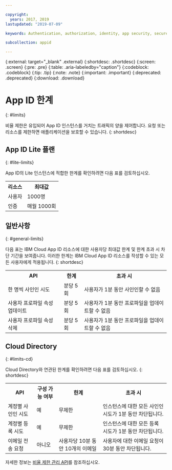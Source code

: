 ```yaml
---

copyright:
  years: 2017, 2019
lastupdated: "2019-07-09"

keywords: Authentication, authorization, identity, app security, secure, rates, cloud directory, rate limit, attempts

subcollection: appid

---
```


{:external: target="_blank" .external}
{:shortdesc: .shortdesc}
{:screen: .screen}
{:pre: .pre}
{:table: .aria-labeledby="caption"}
{:codeblock: .codeblock}
{:tip: .tip}
{:note: .note}
{:important: .important}
{:deprecated: .deprecated}
{:download: .download}


# App ID 한계
{: #limits}

비율 제한은 유입되어 App ID 인스턴스를 거치는 트래픽의 양을 제어합니다. 요청 또는 리소스를 제한하면 애플리케이션을 보호할 수 있습니다.
{: shortdesc}

## App ID Lite 플랜 
{: #lite-limits}

App ID의 Lite 인스턴스에 적합한 한계를 확인하려면 다음 표를 검토하십시오. 

<table>
    <tr>
        <th>리소스</th>
        <th>최대값</th>
    </tr>
    <tr>
        <td>사용자</td>
        <td>1000명</td>
    </tr>
    <tr>
        <td>인증</td>
        <td>매월 1000회</td>
    </tr>
</table>

## 일반사항
{: #general-limits}

다음 표는 IBM Cloud App ID 리소스에 대한 사용자당 최대값 한계 및 한계 초과 시 차단 기간을 보여줍니다. 이러한 한계는 IBM Cloud App ID 리소스를 작성할 수 있는 모든 사용자에게 적용됩니다.
{: shortdesc}

<table>
    <tr>
        <th>API</th>
        <th>한계</th>
        <th>초과 시</th>
    </tr>
    <tr>
        <td>한 명씩 사인인 시도</td>
        <td>분당 5회</td>
        <td>사용자가 1분 동안 사인인할 수 없음</td>
    </tr>
    <tr>
        <td>사용자 프로파일 속성 업데이트</td>
        <td>분당 5회</td>
        <td>사용자가 1분 동안 프로파일을 업데이트할 수 없음</td>
    </tr>
        <td>사용자 프로파일 속성 삭제</td>
        <td>분당 5회</td>
        <td>사용자가 1분 동안 프로파일을 업데이트할 수 없음</td>
    </tr>
</table>



## Cloud Directory
{: #limits-cd}

Cloud Directory와 연관된 한계를 확인하려면 다음 표를 검토하십시오.
{: shortdesc}

<table>
    <tr>
        <th>API</th>
        <th>구성 가능 여부</th>
        <th>한계</th>
        <th>초과 시</th>
    </tr>
    <tr>
        <td>계정별 사인인 시도</td>
        <td>예</td>
        <td>무제한</td>
        <td>인스턴스에 대한 모든 사인인 시도가 1분 동안 차단됩니다.</td>
    </tr>
    <tr>
        <td>계정별 등록 시도</td>
        <td>예</td>
        <td>무제한</td>
        <td>인스턴스에 대한 모든 등록 시도가 1분 동안 차단됩니다.</td>
    </tr>
    <tr>
        <td>이메일 전송 요청</td>
        <td>아니오</td>
        <td>사용자당 10분 동안 10개의 이메일</td>
        <td>사용자에 대한 이메일 요청이 30분 동안 차단됩니다.</td>
    </tr>
</table>

자세한 정보는 <a href="https://us-south.appid.cloud.ibm.com/swagger-ui/#/Management%20API%20-%20Config/mgmt.updateRateLimitConfig" target="_blank">비율 제한 관리 API</a>를 참조하십시오.
